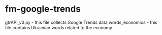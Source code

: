 # fm-google-trends


gtrAPI_v3.py - this file collects Google Trends data
words_economics - this file contains Ukrainian words related to the economy

